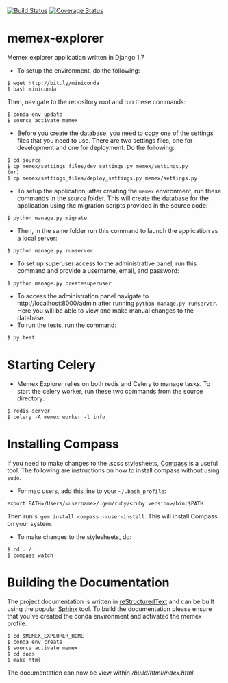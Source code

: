 [![Build Status](https://travis-ci.org/memex-explorer/memex-explorer.svg?branch=master)](https://travis-ci.org/memex-explorer/memex-explorer)
[![Coverage Status](https://coveralls.io/repos/ContinuumIO/memex-explorer/badge.svg?branch=memex-django)](https://coveralls.io/r/ContinuumIO/memex-explorer?branch=memex-django)

# memex-explorer
Memex explorer application written in Django 1.7
* To setup the environment, do the following:
```
$ wget http://bit.ly/miniconda
$ bash miniconda
```
Then, navigate to the repository root and run these commands:
```
$ conda env update
$ source activate memex
```
* Before you create the database, you need to copy one of the settings files that you need to use. There are two settings files, one for development and one for deployment. Do the following:
```
$ cd source
$ cp memex/settings_files/dev_settings.py memex/settings.py
(or)
$ cp memex/settings_files/deploy_settings.py memex/settings.py
```
* To setup the application, after creating the `memex` environment, run these commands in the `source` folder. This will create the database for the application using the migration scripts provided in the source code:
```
$ python manage.py migrate
```
* Then, in the same folder run this command to launch the application as a local server:
```
$ python manage.py runserver
```
* To set up superuser access to the administrative panel, run this command and provide a username, email, and password:
```
$ python manage.py createsuperuser
```
* To access the administration panel navigate to http://localhost:8000/admin after running `python manage.py runserver`. Here you will be able to view and make manual changes to the database.
* To run the tests, run the command:
```
$ py.test
```

# Starting Celery
* Memex Explorer relies on both redis and Celery to manage tasks. To start the celery worker, run these two commands from the source directory:
```
$ redis-server
$ celery -A memex worker -l info
```

# Installing Compass
If you need to make changes to the .scss stylesheets, [Compass](http://compass-style.org/) is a useful tool. The following are instructions on how to install compass without using `sudo`.
* For mac users, add this line to your `~/.bash_profile`:
```
export PATH=/Users/<username>/.gem/ruby/<ruby version>/bin:$PATH
```
Then run `$ gem install compass --user-install`. This will install Compass on your system.
* To make changes to the stylesheets, do:
```
$ cd ../
$ compass watch
```

# Building the Documentation
The project documentation is written in [reStructuredText](http://docutils.sf.net/rst.html) and can be built using the popular [Sphinx](http://sphinx-doc.org/) tool. 
To build the documentation please ensure that you've created the conda environment and activated the memex profile.
```
$ cd $MEMEX_EXPLORER_HOME
$ conda env create
$ source activate memex
$ cd docs
$ make html
```
The documentation can now be view within */build/html/index.html*.
